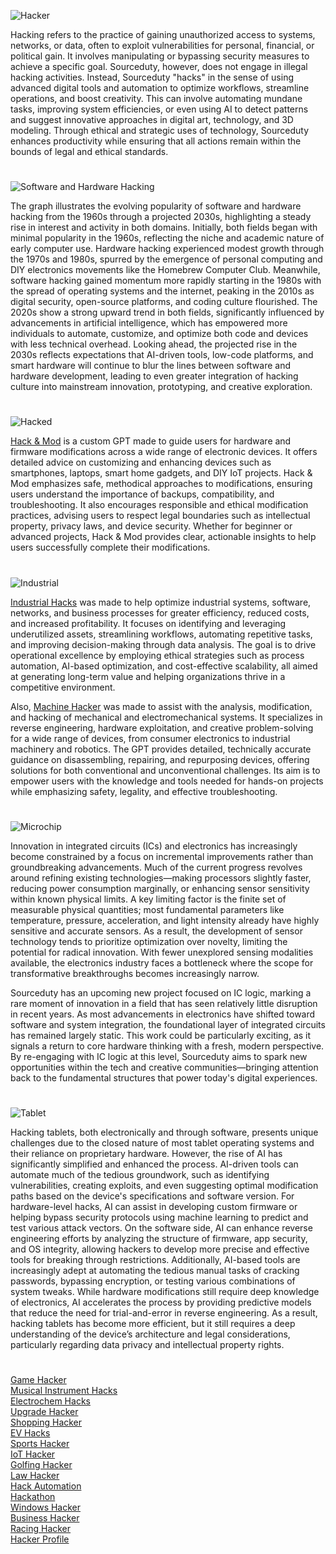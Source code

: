 ![Hacker](https://github.com/user-attachments/assets/f33b6bd9-056f-457f-8ab0-79a8b269ac86)

Hacking refers to the practice of gaining unauthorized access to systems, networks, or data, often to exploit vulnerabilities for personal, financial, or political gain. It involves manipulating or bypassing security measures to achieve a specific goal. Sourceduty, however, does not engage in illegal hacking activities. Instead, Sourceduty "hacks" in the sense of using advanced digital tools and automation to optimize workflows, streamline operations, and boost creativity. This can involve automating mundane tasks, improving system efficiencies, or even using AI to detect patterns and suggest innovative approaches in digital art, technology, and 3D modeling. Through ethical and strategic uses of technology, Sourceduty enhances productivity while ensuring that all actions remain within the bounds of legal and ethical standards.

#

![Software and Hardware Hacking](https://github.com/user-attachments/assets/ce3a4303-89be-4354-b14e-92fa30133d15)

The graph illustrates the evolving popularity of software and hardware hacking from the 1960s through a projected 2030s, highlighting a steady rise in interest and activity in both domains. Initially, both fields began with minimal popularity in the 1960s, reflecting the niche and academic nature of early computer use. Hardware hacking experienced modest growth through the 1970s and 1980s, spurred by the emergence of personal computing and DIY electronics movements like the Homebrew Computer Club. Meanwhile, software hacking gained momentum more rapidly starting in the 1980s with the spread of operating systems and the internet, peaking in the 2010s as digital security, open-source platforms, and coding culture flourished. The 2020s show a strong upward trend in both fields, significantly influenced by advancements in artificial intelligence, which has empowered more individuals to automate, customize, and optimize both code and devices with less technical overhead. Looking ahead, the projected rise in the 2030s reflects expectations that AI-driven tools, low-code platforms, and smart hardware will continue to blur the lines between software and hardware development, leading to even greater integration of hacking culture into mainstream innovation, prototyping, and creative exploration.

#

![Hacked](https://github.com/user-attachments/assets/537dc123-9e30-472a-aa7d-1d95f1bdb172)

[Hack & Mod](https://chat.openai.com/g/g-iCi2ECQ54-hack-mod) is a custom GPT made to guide users for hardware and firmware modifications across a wide range of electronic devices. It offers detailed advice on customizing and enhancing devices such as smartphones, laptops, smart home gadgets, and DIY IoT projects. Hack & Mod emphasizes safe, methodical approaches to modifications, ensuring users understand the importance of backups, compatibility, and troubleshooting. It also encourages responsible and ethical modification practices, advising users to respect legal boundaries such as intellectual property, privacy laws, and device security. Whether for beginner or advanced projects, Hack & Mod provides clear, actionable insights to help users successfully complete their modifications.

#

![Industrial](https://github.com/user-attachments/assets/a2200154-a19c-4ebe-afbf-015ed7c1a254)

[Industrial Hacks](https://chatgpt.com/g/g-68188d531a748191a6bac4f967fe7359-industrial-hacks) was made to help optimize industrial systems, software, networks, and business processes for greater efficiency, reduced costs, and increased profitability. It focuses on identifying and leveraging underutilized assets, streamlining workflows, automating repetitive tasks, and improving decision-making through data analysis. The goal is to drive operational excellence by employing ethical strategies such as process automation, AI-based optimization, and cost-effective scalability, all aimed at generating long-term value and helping organizations thrive in a competitive environment.

Also, [Machine Hacker](https://chatgpt.com/g/g-68085fe3c0708191b81d34521209d3f7-machine-hacker) was made to assist with the analysis, modification, and hacking of mechanical and electromechanical systems. It specializes in reverse engineering, hardware exploitation, and creative problem-solving for a wide range of devices, from consumer electronics to industrial machinery and robotics. The GPT provides detailed, technically accurate guidance on disassembling, repairing, and repurposing devices, offering solutions for both conventional and unconventional challenges. Its aim is to empower users with the knowledge and tools needed for hands-on projects while emphasizing safety, legality, and effective troubleshooting.

#

![Microchip](https://github.com/user-attachments/assets/4eddcaf4-ab55-44c1-a87b-92b641e44c71)

Innovation in integrated circuits (ICs) and electronics has increasingly become constrained by a focus on incremental improvements rather than groundbreaking advancements. Much of the current progress revolves around refining existing technologies—making processors slightly faster, reducing power consumption marginally, or enhancing sensor sensitivity within known physical limits. A key limiting factor is the finite set of measurable physical quantities; most fundamental parameters like temperature, pressure, acceleration, and light intensity already have highly sensitive and accurate sensors. As a result, the development of sensor technology tends to prioritize optimization over novelty, limiting the potential for radical innovation. With fewer unexplored sensing modalities available, the electronics industry faces a bottleneck where the scope for transformative breakthroughs becomes increasingly narrow.

Sourceduty has an upcoming new project focused on IC logic, marking a rare moment of innovation in a field that has seen relatively little disruption in recent years. As most advancements in electronics have shifted toward software and system integration, the foundational layer of integrated circuits has remained largely static. This work could be particularly exciting, as it signals a return to core hardware thinking with a fresh, modern perspective. By re-engaging with IC logic at this level, Sourceduty aims to spark new opportunities within the tech and creative communities—bringing attention back to the fundamental structures that power today's digital experiences.

#

![Tablet](https://github.com/user-attachments/assets/7593428f-3c5b-4fb6-9cf8-89832cad5dee)

Hacking tablets, both electronically and through software, presents unique challenges due to the closed nature of most tablet operating systems and their reliance on proprietary hardware. However, the rise of AI has significantly simplified and enhanced the process. AI-driven tools can automate much of the tedious groundwork, such as identifying vulnerabilities, creating exploits, and even suggesting optimal modification paths based on the device's specifications and software version. For hardware-level hacks, AI can assist in developing custom firmware or helping bypass security protocols using machine learning to predict and test various attack vectors. On the software side, AI can enhance reverse engineering efforts by analyzing the structure of firmware, app security, and OS integrity, allowing hackers to develop more precise and effective tools for breaking through restrictions. Additionally, AI-based tools are increasingly adept at automating the tedious manual tasks of cracking passwords, bypassing encryption, or testing various combinations of system tweaks. While hardware modifications still require deep knowledge of electronics, AI accelerates the process by providing predictive models that reduce the need for trial-and-error in reverse engineering. As a result, hacking tablets has become more efficient, but it still requires a deep understanding of the device’s architecture and legal considerations, particularly regarding data privacy and intellectual property rights.

#

[Game Hacker](https://chatgpt.com/g/g-67558cfe8db88191940babcbda59243e-game-hacker)
<br>
[Musical Instrument Hacks](https://chatgpt.com/g/g-68188893496c8191887d7cffd6a8653d-musical-instrument-hacks)
<br>
[Electrochem Hacks](https://chatgpt.com/g/g-67fa33d6b6a48191b6e2cca467db5b9d-electrochem-hacks)
<br>
[Upgrade Hacker](https://chatgpt.com/g/g-6812c87828b48191bafde309a30b7682-upgrade-hacker)
<br>
[Shopping Hacker](https://chatgpt.com/g/g-6814f81bf44c81919a26dabaec6ac08c-shopping-hacker)
<br>
[EV Hacks](https://chatgpt.com/g/g-67acbcf590288191b06163628f913851-ev-hacks)
<br>
[Sports Hacker](https://chatgpt.com/g/g-67add266555c819196313fb5740fe865-sports-hacker)
<br>
[IoT Hacker](https://chatgpt.com/g/g-ZeaWspw0A-iot-hacker)
<br>
[Golfing Hacker](https://chatgpt.com/g/g-67e95a58b58881919d299202c608a73f-golfing-hacker)
<br>
[Law Hacker](https://chatgpt.com/g/g-680873e597488191942a02c2a9f14d42-law-hacker)
<br>
[Hack Automation](https://chatgpt.com/g/g-zGNpuVYNZ-hack-automation)
<br>
[Hackathon](https://chatgpt.com/g/g-67561a37dae4819192b0cd0c0804e4a1-hackathon)
<br>
[Windows Hacker](https://chatgpt.com/g/g-67ae3224ebec8191893c5cbac843bf99-windows-hacker)
<br>
[Business Hacker](https://chatgpt.com/g/g-67e756fa7b948191b1881c3d7358533c-business-hacker)
<br>
[Racing Hacker](https://chatgpt.com/g/g-680b4e824e848191b53602079f3c278c-racing-hacker)
<br>
[Hacker Profile](https://chatgpt.com/g/g-6774f689c1d0819192d2d9dc6d14db2b-hacker-profile)
